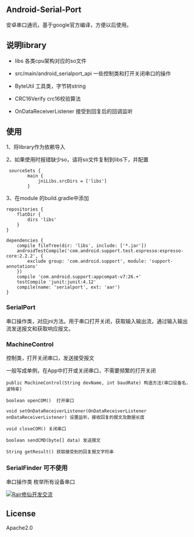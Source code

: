 ## Android-Serial-Port
安卓串口通讯，基于google官方编译，方便以后使用。

## 说明library
* libs
各类cpu架构对应的so文件

* src/main/android_serialport_api
一些控制类和打开关闭串口的操作

* ByteUtil
工具类，字节转string

* CRC16Verify
crc16校验算法

* OnDataReceiverListener
接受到回复后的回调监听

## 使用
1、将library作为依赖导入

2、如果使用时报错缺少so，请将so文件复制到libs下，并配置
```
 sourceSets {
        main {
            jniLibs.srcDirs = ['libs']
        }
```
3、在module 的build.gradle中添加
```
repositories {
    flatDir {
        dirs 'libs'
    }
}
```
```
dependencies {
    compile fileTree(dir: 'libs', include: ['*.jar'])
    androidTestCompile('com.android.support.test.espresso:espresso-core:2.2.2', {
        exclude group: 'com.android.support', module: 'support-annotations'
    })
    compile 'com.android.support:appcompat-v7:26.+'
    testCompile 'junit:junit:4.12'
    compile(name: 'serialport', ext: 'aar')
}
```
### SerialPort
串口操作类，对应jni方法。用于串口打开关闭，获取输入输出流，通过输入输出流发送报文和获取响应报文。


### MachineControl
控制类，打开关闭串口，发送接受报文

一般写成单例，在App中打开或关闭串口，不需要频繁的打开关闭
```
public MachineControl(String devName, int baudRate) 构造方法(串口设备名，波特率)

boolean openCOM()  打开串口

void setOnDataReceiverListener(OnDataReceiverListener onDataReceiverListener) 设置监听，接收回复的报文及数据长度

void closeCOM() 关闭串口

boolean sendCMD(byte[] data) 发送报文

String getResult() 获取接受到的回复报文字符串
```
### SerialFinder 可不使用
串口操作类
枚举所有设备串口

<a target="_blank" href="//shang.qq.com/wpa/qunwpa?idkey=fe261afcf91e31f976ec47fc74c5cc0e1d29843423849dafd78967807aca9f92"><img border="0" src="//pub.idqqimg.com/wpa/images/group.png" alt="Rair修仙开发交流" title="Rair修仙开发交流"></a>

## License
Apache2.0
